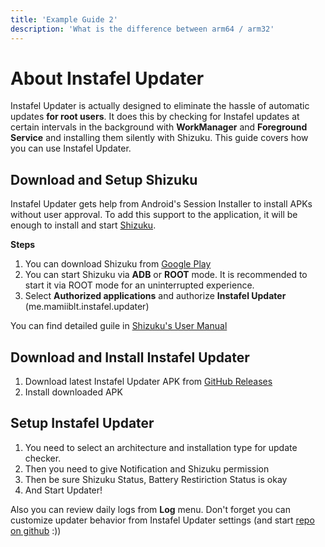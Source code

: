 ```yaml
---
title: 'Example Guide 2'
description: 'What is the difference between arm64 / arm32'
---
```


# About Instafel Updater

Instafel Updater is actually designed to eliminate the hassle of automatic updates **for root users**. It does this by checking for Instafel updates at certain intervals in the background with **WorkManager** and **Foreground Service** and installing them silently with Shizuku. This guide covers how you can use Instafel Updater.

## Download and Setup Shizuku

Instafel Updater gets help from Android's Session Installer to install APKs without user approval. To add this support to the application, it will be enough to install and start [Shizuku](https://shizuku.rikka.app/guide/setup/).

**Steps**

1. You can download Shizuku from [Google Play](https://play.google.com/store/apps/details?id=moe.shizuku.privileged.api)
2. You can start Shizuku via **ADB** or **ROOT** mode. It is recommended to start it via ROOT mode for an uninterrupted experience.
3. Select **Authorized applications** and authorize **Instafel Updater** (me.mamiiblt.instafel.updater)

You can find detailed guile in [Shizuku's User Manual](https://shizuku.rikka.app/guide/setup/)

## Download and Install Instafel Updater

1. Download latest Instafel Updater APK from [GitHub Releases](https://github.com/mamiiblt/instafel-updater/releases/latest)
2. Install downloaded APK

## Setup Instafel Updater

1. You need to select an architecture and installation type for update checker.
2. Then you need to give Notification and Shizuku permission
3. Then be sure Shizuku Status, Battery Restiriction Status is okay
4. And Start Updater!

Also you can review daily logs from **Log** menu. Don't forget you can customize updater behavior from Instafel Updater settings (and start [repo on github](https://github.com/mamiiblt/instafel-updater) :))
